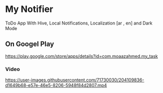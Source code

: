# My Notifier

 ToDo App With Hive, Local Notifications, Localization [ar , en] and Dark Mode
 
 ## On Googel Play
 
 https://play.google.com/store/apps/details?id=com.moaazahmed.my_task
 
 ### Video 
 
 https://user-images.githubusercontent.com/71730030/204109836-d1649b68-e57e-46e5-8206-5948f84d2807.mp4
